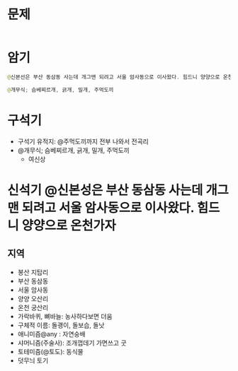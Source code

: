# 문제
```java

```

# 암기
```java
@신본선은 부산 동삼동 사는데 개그맨 되려고 서울 암사동으로 이사왔다. 힘드니 양양으로 온천가자 

@개무식; 슴베찌르개, 긁개, 밀개, 주먹도끼
```


# 구석기
* 구석기 유적지: @주먹도끼까지 전부 나와서 전곡리
* @개무식; 슴베찌르개, 긁개, 밀개, 주먹도끼
  * 여신상

# 신석기  @신본성은 부산 동삼동 사는데 개그맨 되려고 서울 암사동으로 이사왔다. 힘드니 양양으로 온천가자 
## 지역
* 봉산 지탑리
* 부산 동삼동
* 서울 암사동
* 양양 오산리
* 온천 궁산리
* 가락바퀴, 뼈바늘: 농사하다보면 더움
* 구체적 이름: 돌괭이, 돌보습, 돌낫
* 애니미즘@any : 자연숭배  
* 샤머니즘(주술사): 조개껍데기 가면쓰고 굿
* 토테미즘(@토도): 동식물
* 덧무늬 토기
